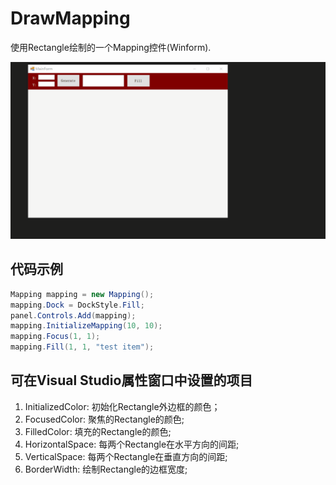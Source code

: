 ﻿# DrawMapping
使用Rectangle绘制的一个Mapping控件(Winform).

![示例](./ScreenRecord.gif)

## 代码示例
```csharp
Mapping mapping = new Mapping();
mapping.Dock = DockStyle.Fill;
panel.Controls.Add(mapping);
mapping.InitializeMapping(10, 10);
mapping.Focus(1, 1);
mapping.Fill(1, 1, "test item");
```

## 可在Visual Studio属性窗口中设置的项目
1. InitializedColor: 初始化Rectangle外边框的颜色；
2. FocusedColor: 聚焦的Rectangle的颜色;
3. FilledColor: 填充的Rectangle的颜色;
4. HorizontalSpace: 每两个Rectangle在水平方向的间距;
5. VerticalSpace: 每两个Rectangle在垂直方向的间距;
6. BorderWidth: 绘制Rectangle的边框宽度;